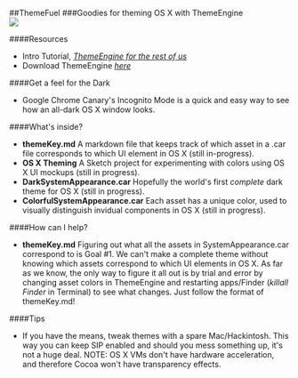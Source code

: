 ##ThemeFuel
###Goodies for theming OS X with ThemeEngine  
![](https://echo.jatsby.com/ThemeFuel.png)
  
  
  
####Resources
* Intro Tutorial, [*ThemeEngine for the rest of us*](https://www.reddit.com/r/apple/comments/3xhdwg/themeengine_for_the_rest_of_us/)  
* Download ThemeEngine [*here*](https://github.com/alexzielenski/ThemeEngine/releases)  
  
  

####Get a feel for the Dark
* Google Chrome Canary's Incognito Mode is a quick and easy way to see how an all-dark OS X window looks.  
  
  
  
####What's inside?  
* **themeKey.md** A markdown file that keeps track of which asset in a .car file corresponds to which UI element in OS X (still in-progress).
* **OS X Theming** A Sketch project for experimenting with colors using OS X UI mockups (still in progress).
* **DarkSystemAppearance.car** Hopefully the world's first *complete* dark theme for OS X (still in progress).
* **ColorfulSystemAppearance.car** Each asset has a unique color, used to visually distinguish invidual components in OS X (still in progress).

  
  
####How can I help?
* **themeKey.md** Figuring out what all the assets in SystemAppearance.car correspond to is Goal #1. We can't make a complete theme without knowing which assets correspond to which UI elements in OS X. As far as we know, the only way to figure it all out is by trial and error by changing asset colors in ThemeEngine and restarting apps/Finder (*killall Finder* in Terminal) to see what changes. Just follow the format of themeKey.md!  
  
  
  
####Tips
* If you have the means, tweak themes with a spare Mac/Hackintosh. This way you can keep SIP enabled and should you mess something up, it's not a huge deal. NOTE: OS X VMs don't have hardware acceleration, and therefore Cocoa won't have transparency effects.
  
 

 
